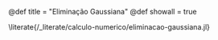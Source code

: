 @def title = "Eliminação Gaussiana"
@def showall = true

\literate{/_literate/calculo-numerico/eliminacao-gaussiana.jl}